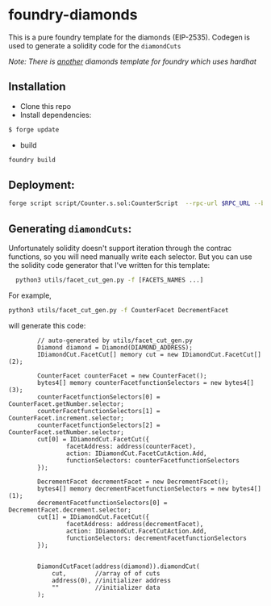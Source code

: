 # foundry-diamonds
This is a pure foundry template for the diamonds (EIP-2535). Codegen is used to generate  a solidity code for the `diamondCuts`

*Note: There is [another](https://github.com/Timidan/Foundry-Hardhat-Diamonds) diamonds template for foundry which uses hardhat* 

## Installation
* Clone this repo
* Install dependencies:

```bash 
$ forge update
```
* build
```bash
foundry build
```

## Deployment:
```bash
forge script script/Counter.s.sol:CounterScript  --rpc-url $RPC_URL --broadcast -i 1 --sender $YOUR_ADDRESS
```
## Generating `diamondCuts`:
Unfortunately solidity doesn't support iteration through the contrac functions, so you will need manually write each selector.
But you can use the solidity code generator that I've written for this template:
```bash
  python3 utils/facet_cut_gen.py -f [FACETS_NAMES ...]
```

For example,
```bash
python3 utils/facet_cut_gen.py -f CounterFacet DecrementFacet
```
will generate this code:
```solidity
        // auto-generated by utils/facet_cut_gen.py
        Diamond diamond = Diamond(DIAMOND_ADDRESS);
        IDiamondCut.FacetCut[] memory cut = new IDiamondCut.FacetCut[](2);

        CounterFacet counterFacet = new CounterFacet();
        bytes4[] memory counterFacetfunctionSelectors = new bytes4[](3);
        counterFacetfunctionSelectors[0] = CounterFacet.getNumber.selector;
        counterFacetfunctionSelectors[1] = CounterFacet.increment.selector;
        counterFacetfunctionSelectors[2] = CounterFacet.setNumber.selector;
        cut[0] = IDiamondCut.FacetCut({
                facetAddress: address(counterFacet),
                action: IDiamondCut.FacetCutAction.Add,
                functionSelectors: counterFacetfunctionSelectors
        });

        DecrementFacet decrementFacet = new DecrementFacet();
        bytes4[] memory decrementFacetfunctionSelectors = new bytes4[](1);
        decrementFacetfunctionSelectors[0] = DecrementFacet.decrement.selector;
        cut[1] = IDiamondCut.FacetCut({
                facetAddress: address(decrementFacet),
                action: IDiamondCut.FacetCutAction.Add,
                functionSelectors: decrementFacetfunctionSelectors
        });


        DiamondCutFacet(address(diamond)).diamondCut(
            cut,        //array of of cuts
            address(0), //initializer address
            ""          //initializer data
        );
```

